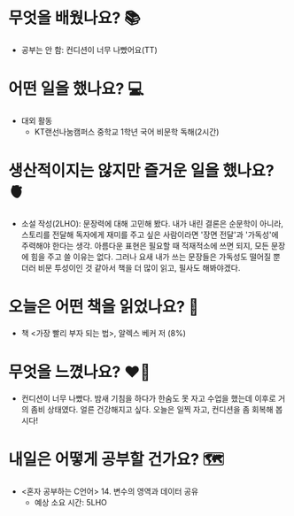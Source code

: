 # 무엇을 배웠나요? 📚
- 공부는 안 함: 컨디션이 너무 나빴어요(TT)

# 어떤 일을 했나요? 💻
- 대외 활동
    - KT랜선나눔캠퍼스 중학교 1학년 국어 비문학 독해(2시간)

# 생산적이지는 않지만 즐거운 일을 했나요? 🫀
- 소설 작성(2LHO): 문장력에 대해 고민해 봤다. 내가 내린 결론은 순문학이 아니라, 스토리를 전달해 독자에게 재미를 주고 싶은 사람이라면 '장면 전달'과 '가독성'에 주력해야 한다는 생각. 아름다운 표현은 필요할 때 적재적소에 쓰면 되지, 모든 문장에 힘을 주고 쓸 이유는 없다. 그러나 요새 내가 쓰는 문장들은 가독성도 떨어질 뿐더러 비문 투성이인 것 같아서 책을 더 많이 읽고, 필사도 해봐야겠다.

# 오늘은 어떤 책을 읽었나요? 📖
- 책 <가장 빨리 부자 되는 법>, 알렉스 베커 저 (8%)

# 무엇을 느꼈나요? ❤️‍🔥
- 컨디션이 너무 나빴다. 밤새 기침을 하다가 한숨도 못 자고 수업을 했는데 이후로 거의 좀비 상태였다. 얼른 건강해지고 싶다. 오늘은 일찍 자고, 컨디션을 좀 회복해 봅시다!

# 내일은 어떻게 공부할 건가요? 🗺
- <혼자 공부하는 C언어> 14. 변수의 영역과 데이터 공유
    - 예상 소요 시간: 5LHO